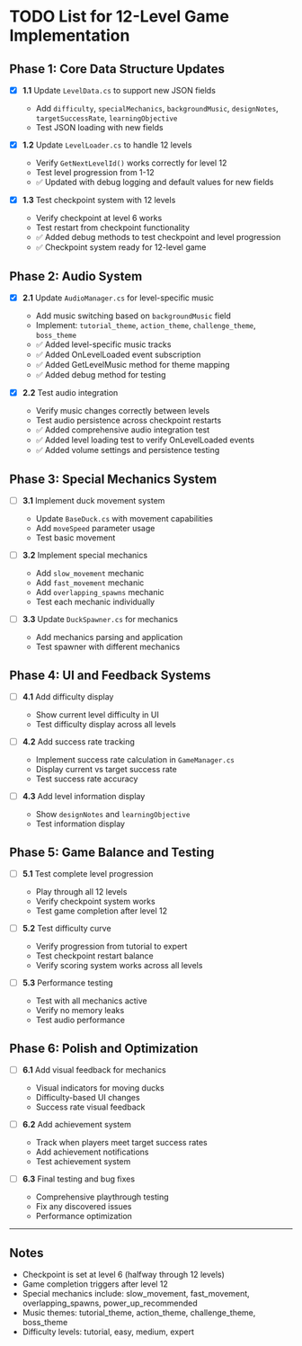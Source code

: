 # TODO List for 12-Level Game Implementation

## Phase 1: Core Data Structure Updates
- [x] **1.1** Update `LevelData.cs` to support new JSON fields
  - Add `difficulty`, `specialMechanics`, `backgroundMusic`, `designNotes`, `targetSuccessRate`, `learningObjective`
  - Test JSON loading with new fields

- [x] **1.2** Update `LevelLoader.cs` to handle 12 levels
  - Verify `GetNextLevelId()` works correctly for level 12
  - Test level progression from 1-12
  - ✅ Updated with debug logging and default values for new fields

- [x] **1.3** Test checkpoint system with 12 levels
  - Verify checkpoint at level 6 works
  - Test restart from checkpoint functionality
  - ✅ Added debug methods to test checkpoint and level progression
  - ✅ Checkpoint system ready for 12-level game

## Phase 2: Audio System
- [x] **2.1** Update `AudioManager.cs` for level-specific music
  - Add music switching based on `backgroundMusic` field
  - Implement: `tutorial_theme`, `action_theme`, `challenge_theme`, `boss_theme`
  - ✅ Added level-specific music tracks
  - ✅ Added OnLevelLoaded event subscription
  - ✅ Added GetLevelMusic method for theme mapping
  - ✅ Added debug method for testing

- [x] **2.2** Test audio integration
  - Verify music changes correctly between levels
  - Test audio persistence across checkpoint restarts
  - ✅ Added comprehensive audio integration test
  - ✅ Added level loading test to verify OnLevelLoaded events
  - ✅ Added volume settings and persistence testing

## Phase 3: Special Mechanics System
- [ ] **3.1** Implement duck movement system
  - Update `BaseDuck.cs` with movement capabilities
  - Add `moveSpeed` parameter usage
  - Test basic movement

- [ ] **3.2** Implement special mechanics
  - Add `slow_movement` mechanic
  - Add `fast_movement` mechanic
  - Add `overlapping_spawns` mechanic
  - Test each mechanic individually

- [ ] **3.3** Update `DuckSpawner.cs` for mechanics
  - Add mechanics parsing and application
  - Test spawner with different mechanics

## Phase 4: UI and Feedback Systems
- [ ] **4.1** Add difficulty display
  - Show current level difficulty in UI
  - Test difficulty display across all levels

- [ ] **4.2** Add success rate tracking
  - Implement success rate calculation in `GameManager.cs`
  - Display current vs target success rate
  - Test success rate accuracy

- [ ] **4.3** Add level information display
  - Show `designNotes` and `learningObjective`
  - Test information display

## Phase 5: Game Balance and Testing
- [ ] **5.1** Test complete level progression
  - Play through all 12 levels
  - Verify checkpoint system works
  - Test game completion after level 12

- [ ] **5.2** Test difficulty curve
  - Verify progression from tutorial to expert
  - Test checkpoint restart balance
  - Verify scoring system works across all levels

- [ ] **5.3** Performance testing
  - Test with all mechanics active
  - Verify no memory leaks
  - Test audio performance

## Phase 6: Polish and Optimization
- [ ] **6.1** Add visual feedback for mechanics
  - Visual indicators for moving ducks
  - Difficulty-based UI changes
  - Success rate visual feedback

- [ ] **6.2** Add achievement system
  - Track when players meet target success rates
  - Add achievement notifications
  - Test achievement system

- [ ] **6.3** Final testing and bug fixes
  - Comprehensive playthrough testing
  - Fix any discovered issues
  - Performance optimization

---

## Notes
- Checkpoint is set at level 6 (halfway through 12 levels)
- Game completion triggers after level 12
- Special mechanics include: slow_movement, fast_movement, overlapping_spawns, power_up_recommended
- Music themes: tutorial_theme, action_theme, challenge_theme, boss_theme
- Difficulty levels: tutorial, easy, medium, expert
